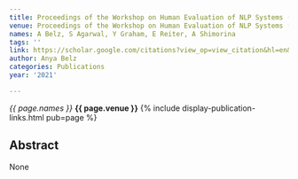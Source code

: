 ```yaml
---
title: Proceedings of the Workshop on Human Evaluation of NLP Systems (HumEval)
venue: Proceedings of the Workshop on Human Evaluation of NLP Systems (HumEval), 2021
names: A Belz, S Agarwal, Y Graham, E Reiter, A Shimorina
tags: ''
link: https://scholar.google.com/citations?view_op=view_citation&hl=en&user=trwwiW4AAAAJ&pagesize=100&sortby=pubdate&citation_for_view=trwwiW4AAAAJ:WA5NYHcadZ8C
author: Anya Belz
categories: Publications
year: '2021'

---
```


*{{ page.names }}*
**{{ page.venue }}**
{% include display-publication-links.html pub=page %}
## Abstract

None